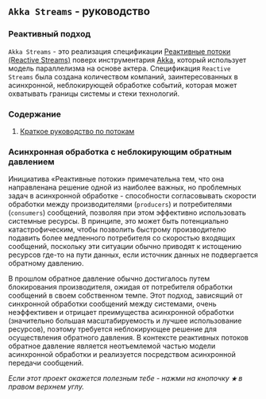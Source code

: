 ## `Akka Streams` - руководство

### Реактивный подход

`Akka Streams` - это реализация спецификации [Реактивные потоки (Reactive Streams)](http://www.reactive-streams.org/)
 поверх инструментария [Akka](http://akka.io/), который использует модель параллелизма на основе актера. Спецификация 
 `Reactive Streams` была  создана количеством компаний, заинтересованных в асинхронной, неблокирующей обработке событий, 
 которая может охватывать границы системы и стеки технологий.

### Содержание

1. [Краткое руководство по потокам](https://github.com/steklopod/Akka-Streams/blob/master/src/main/resources/readmes/streams-quickstart-guide.md)

### Асинхронная обработка с неблокирующим обратным давлением
Инициатива «Реактивные потоки» примечательна тем, что она направлена ​​на решение одной из наиболее важных, но проблемных 
задач в асинхронной обработке - способности согласовывать скорости обработки между производителями (`producers`) и 
потребителями (`consumers`) сообщений, позволяя при этом эффективно использовать системные ресурсы. В принципе, это может быть потенциально 
катастрофическим, чтобы позволить быстрому производителю подавить более медленного потребителя со скоростью входящих 
сообщений, поскольку эти ситуации обычно приводят к истощению ресурсов где-то на пути данных, если источник данных не 
подвергается обратному давлению.

В прошлом обратное давление обычно достигалось путем блокирования производителя, ожидая от потребителя обработки 
сообщений в своем собственном темпе. Этот подход, зависящий от синхронной обработки сообщений между системами, очень 
неэффективен и отрицает преимущества асинхронной обработки (значительно большая масштабируемость и лучшее использование 
ресурсов), поэтому требуется неблокирующее решение для осуществления обратного давления. В контексте реактивных потоков 
обратное давление является неотъемлемой частью модели асинхронной обработки и реализуется посредством асинхронной 
передачи сообщений.


_Если этот проект окажется полезным тебе - нажми на кнопочку **`★`** в правом верхнем углу._
